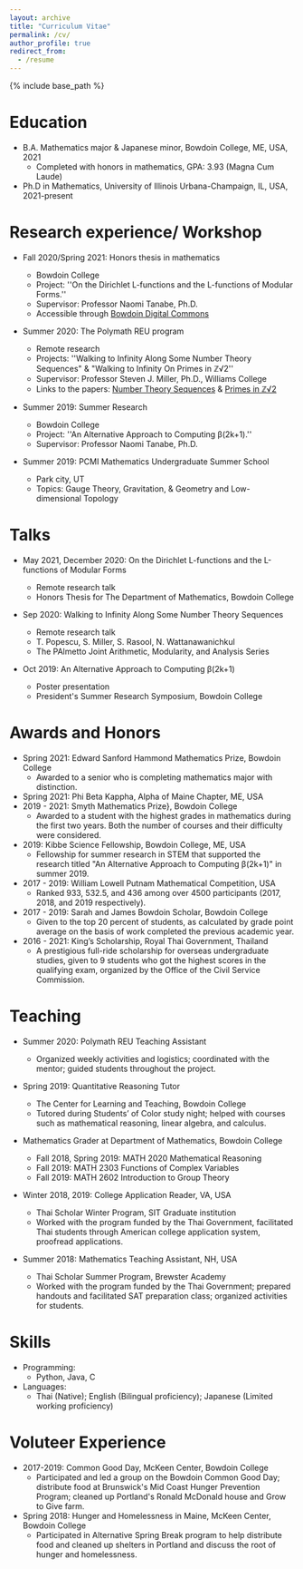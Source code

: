 ```yaml
---
layout: archive
title: "Curriculum Vitae"
permalink: /cv/
author_profile: true
redirect_from:
  - /resume
---
```


{% include base_path %}

Education
======
* B.A. Mathematics major & Japanese minor, Bowdoin College, ME, USA, 2021
  * Completed with honors in mathematics, GPA: 3.93 (Magna Cum Laude)   
* Ph.D in Mathematics, University of Illinois Urbana-Champaign, IL, USA, 2021-present

Research experience/ Workshop 
======

* Fall 2020/Spring 2021: Honors thesis in mathematics 
  * Bowdoin College
  * Project: ''On the Dirichlet L-functions and the L-functions of Modular Forms.''
  * Supervisor: Professor Naomi Tanabe, Ph.D. 
  * Accessible through [Bowdoin Digital Commons](https://digitalcommons.bowdoin.edu/honorsprojects/266/)

* Summer 2020: The Polymath REU program
  * Remote research 
  * Projects: ''Walking to Infinity Along Some Number Theory Sequences" & "Walking to Infinity On Primes in &#8484;&radic;2''
  * Supervisor: Professor Steven J.  Miller, Ph.D., Williams College
  * Links to the papers: [Number Theory Sequences](https://arxiv.org/abs/2010.14932) & [Primes in &#8484;&radic;2](https://arxiv.org/abs/2011.07386)

* Summer 2019: Summer Research
  * Bowdoin College
  * Project: ''An Alternative Approach to Computing &beta;(2k+1).''
  * Supervisor: Professor Naomi Tanabe, Ph.D. 

* Summer 2019: PCMI Mathematics Undergraduate Summer School
  * Park city, UT 
  * Topics: Gauge Theory, Gravitation, & Geometry and Low-dimensional Topology

<!--- Publications
======
  <ul>{% for post in site.publications %}
    {% include archive-single-cv.html %}
  {% endfor %}</ul> -->
  
Talks
======
 <!---  <ul>{% for post in site.talks %}
    {% include archive-single-talk-cv.html %}
  {% endfor %}</ul> -->

* May 2021, December 2020: On the Dirichlet L-functions and the L-functions of Modular Forms
  * Remote research talk  
  * Honors Thesis for The Department of Mathematics, Bowdoin College

* Sep 2020: Walking to Infinity Along Some Number Theory Sequences
  * Remote research talk  
  * T. Popescu, S. Miller, S. Rasool, N. Wattanawanichkul
  * The PAlmetto Joint Arithmetic, Modularity, and Analysis Series
  
* Oct 2019: An Alternative Approach to Computing &beta;(2k+1) 
  * Poster presentation
  * President's Summer Research Symposium, Bowdoin College

Awards and Honors 
====== 

* Spring 2021: Edward Sanford Hammond Mathematics Prize, Bowdoin College
  * Awarded to a senior who is completing mathematics major with distinction.
* Spring 2021: Phi Beta Kappha, Alpha of Maine Chapter, ME, USA
* 2019 - 2021: Smyth Mathematics Prize}, Bowdoin College 
  * Awarded to a student with the highest grades in mathematics during the first two years. Both the number of courses and their difficulty were considered.
* 2019: Kibbe Science Fellowship, Bowdoin College, ME, USA
  * Fellowship for summer research in STEM that supported the research titled "An Alternative Approach to Computing  &beta;(2k+1)" in summer 2019.
* 2017 - 2019: William Lowell Putnam Mathematical Competition, USA
  * Ranked 933, 532.5, and 436 among over 4500 participants (2017, 2018, and 2019 respectively).
* 2017 - 2019: Sarah and James Bowdoin Scholar, Bowdoin College 
  * Given to the top 20 percent of students, as calculated by grade point average on the basis of work completed the previous academic year.
* 2016 - 2021: King’s Scholarship, Royal Thai Government, Thailand
  * A prestigious full-ride scholarship for overseas undergraduate studies, given to 9 students who got the highest scores in the qualifying exam, organized by the Office of the Civil Service Commission.

  
Teaching
======
 <!---  <ul>{% for post in site.teaching %}
    {% include archive-single-cv.html %}
  {% endfor %}</ul> -->
  
* Summer 2020: Polymath REU Teaching Assistant
  * Organized weekly activities and logistics; coordinated with the mentor; guided students throughout the project.
  
* Spring 2019: Quantitative Reasoning Tutor
  * The Center for Learning and Teaching, Bowdoin College
  * Tutored during Students’ of Color study night; helped with courses such as mathematical reasoning, linear algebra, and calculus.
  
* Mathematics Grader at Department of Mathematics, Bowdoin College
  * Fall 2018, Spring 2019: MATH 2020 Mathematical Reasoning
  * Fall 2019: MATH 2303 Functions of Complex Variables
  * Fall 2019: MATH 2602 Introduction to Group Theory

* Winter 2018, 2019: College Application Reader, VA, USA
  * Thai Scholar Winter Program, SIT Graduate institution
  * Worked with the program funded by the Thai Government, facilitated Thai students through American college application system, proofread applications.

* Summer 2018: Mathematics Teaching Assistant, NH, USA
  * Thai Scholar Summer Program, Brewster Academy
  * Worked with the program funded by the Thai Government; prepared handouts and facilitated SAT preparation class; organized activities for students.


 
Skills
======
* Programming: 
  * Python, Java, C
* Languages:
  * Thai (Native); English (Bilingual proficiency); Japanese (Limited working proficiency)
  
  
Voluteer Experience
======
* 2017-2019: Common Good Day, McKeen Center, Bowdoin College
  * Participated and led a group on the Bowdoin Common Good Day; distribute food at Brunswick's Mid Coast Hunger Prevention Program; cleaned up Portland's Ronald McDonald house and Grow to Give farm.
* Spring 2018: Hunger and Homelessness in Maine, McKeen Center, Bowdoin College
  * Participated in Alternative Spring Break program to help distribute food and cleaned up shelters in Portland and discuss the root of hunger and homelessness.
